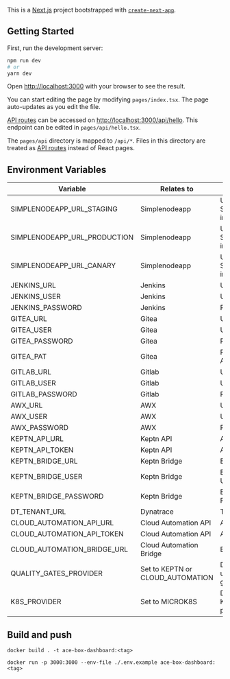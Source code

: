 This is a [Next.js](https://nextjs.org/) project bootstrapped with [`create-next-app`](https://github.com/vercel/next.js/tree/canary/packages/create-next-app).

## Getting Started

First, run the development server:

```bash
npm run dev
# or
yarn dev
```

Open [http://localhost:3000](http://localhost:3000) with your browser to see the result.

You can start editing the page by modifying `pages/index.tsx`. The page auto-updates as you edit the file.

[API routes](https://nextjs.org/docs/api-routes/introduction) can be accessed on [http://localhost:3000/api/hello](http://localhost:3000/api/hello). This endpoint can be edited in `pages/api/hello.tsx`.

The `pages/api` directory is mapped to `/api/*`. Files in this directory are treated as [API routes](https://nextjs.org/docs/api-routes/introduction) instead of React pages.

## Environment Variables

| Variable | Relates to | Description |
| - | - | - |
| SIMPLENODEAPP_URL_STAGING  | Simplenodeapp  | URL of Simplenodeapp in staging  |
| SIMPLENODEAPP_URL_PRODUCTION  | Simplenodeapp  | URL of Simplenodeapp in staging  |
| SIMPLENODEAPP_URL_CANARY | Simplenodeapp | URL of Simplenodeapp in staging  |
| JENKINS_URL | Jenkins | URL  |
| JENKINS_USER | Jenkins | Username  |
| JENKINS_PASSWORD | Jenkins | Password  |
| GITEA_URL | Gitea | URL  |
| GITEA_USER | Gitea | Username  |
| GITEA_PASSWORD | Gitea | Password  |
| GITEA_PAT | Gitea | Personal Access Token  |
| GITLAB_URL | Gitlab | URL  |
| GITLAB_USER | Gitlab | Username  |
| GITLAB_PASSWORD | Gitlab | Password  |
| AWX_URL | AWX | URL  |
| AWX_USER | AWX | Username  |
| AWX_PASSWORD | AWX | Password  |
| KEPTN_API_URL | Keptn API | API URL  |
| KEPTN_API_TOKEN | Keptn API | API Token  |
| KEPTN_BRIDGE_URL | Keptn Bridge | Bridge URL  |
| KEPTN_BRIDGE_USER | Keptn Bridge | Bridge Username  |
| KEPTN_BRIDGE_PASSWORD | Keptn Bridge | Bridge Password  |
| DT_TENANT_URL | Dynatrace | Tenant URL  |
| CLOUD_AUTOMATION_API_URL | Cloud Automation API | API URL  |
| CLOUD_AUTOMATION_API_TOKEN | Cloud Automation API | API Token  |
| CLOUD_AUTOMATION_BRIDGE_URL | Cloud Automation Bridge | Bridge URL  |
| QUALITY_GATES_PROVIDER | Set to KEPTN or CLOUD_AUTOMATION | Define what to use for quality gates  |
| K8S_PROVIDER | Set to MICROK8S | Define what Kubernetes povider is used  |

## Build and push

```
docker build . -t ace-box-dashboard:<tag>
```

```
docker run -p 3000:3000 --env-file ./.env.example ace-box-dashboard:<tag>
```
